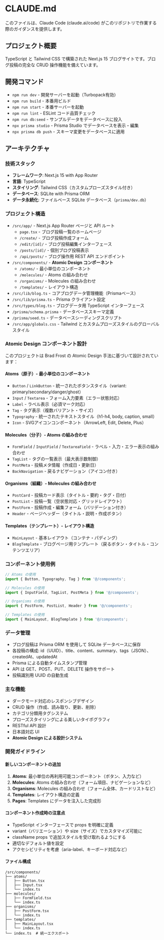 # CLAUDE.md

このファイルは、Claude Code (claude.ai/code) がこのリポジトリで作業する際のガイダンスを提供します。

## プロジェクト概要

TypeScript と Tailwind CSS で構築された Next.js 15 ブログサイトです。ブログ投稿の完全な CRUD 操作機能を備えています。

## 開発コマンド

- `npm run dev` - 開発サーバーを起動（Turbopack有効）
- `npm run build` - 本番用ビルド
- `npm run start` - 本番サーバーを起動
- `npm run lint` - ESLint コード品質チェック
- `npm run db:seed` - サンプルデータをデータベースに投入
- `npx prisma studio` - Prisma Studio でデータベースを表示・編集
- `npx prisma db push` - スキーマ変更をデータベースに適用

## アーキテクチャ

### 技術スタック
- **フレームワーク**: Next.js 15 with App Router
- **言語**: TypeScript
- **スタイリング**: Tailwind CSS（カスタムプローズスタイル付き）
- **データベース**: SQLite with Prisma ORM
- **データ永続化**: ファイルベース SQLite データベース（`prisma/dev.db`）

### プロジェクト構造
- `/src/app/` - Next.js App Router ページと API ルート
  - `page.tsx` - ブログ投稿一覧のホームページ
  - `/create/` - ブログ投稿作成フォーム
  - `/edit/[id]/` - ブログ投稿編集インターフェース
  - `/posts/[id]/` - 個別ブログ投稿表示
  - `/api/posts/` - ブログ操作用 REST API エンドポイント
- `/src/components/` - **Atomic Design コンポーネント**
  - `/atoms/` - 最小単位のコンポーネント
  - `/molecules/` - Atoms の組み合わせ
  - `/organisms/` - Molecules の組み合わせ  
  - `/templates/` - レイアウト構造
- `/src/lib/blog.ts` - コアブログデータ管理機能（Prismaベース）
- `/src/lib/prisma.ts` - Prisma クライアント設定
- `/src/types/blog.ts` - ブログデータ用 TypeScript インターフェース
- `/prisma/schema.prisma` - データベーススキーマ定義
- `/prisma/seed.ts` - データベースシーディングスクリプト
- `/src/app/globals.css` - Tailwind とカスタムプローズスタイルのグローバルスタイル

### Atomic Design コンポーネント設計
このプロジェクトは Brad Frost の Atomic Design 手法に基づいて設計されています：

#### Atoms（原子）- 最小単位のコンポーネント
- `Button` / `LinkButton` - 統一されたボタンスタイル（variant: primary/secondary/danger/ghost）
- `Input` / `Textarea` - フォーム入力要素（エラー状態対応）
- `Label` - ラベル表示（必須マーク対応）
- `Tag` - タグ表示（複数バリアント・サイズ）
- `Typography` - 統一されたテキストスタイル（h1-h4, body, caption, small）
- `Icon` - SVGアイコンコンポーネント（ArrowLeft, Edit, Delete, Plus）

#### Molecules（分子）- Atoms の組み合わせ
- `FormField` / `InputField` / `TextareaField` - ラベル・入力・エラー表示の組み合わせ
- `TagList` - タグの一覧表示（最大表示数制御）
- `PostMeta` - 投稿メタ情報（作成日・更新日）
- `BackNavigation` - 戻るナビゲーション（アイコン付き）

#### Organisms（組織）- Molecules の組み合わせ
- `PostCard` - 投稿カード表示（タイトル・要約・タグ・日付）
- `PostList` - 投稿一覧（空状態対応・グリッドレイアウト）
- `PostForm` - 投稿作成・編集フォーム（バリデーション付き）
- `Header` - ページヘッダー（タイトル・説明・作成ボタン）

#### Templates（テンプレート）- レイアウト構造
- `MainLayout` - 基本レイアウト（コンテナ・パディング）
- `BlogTemplate` - ブログページ用テンプレート（戻るボタン・タイトル・コンテンツエリア）

### コンポーネント使用例
```typescript
// Atoms の使用
import { Button, Typography, Tag } from '@/components';

// Molecules の使用  
import { InputField, TagList, PostMeta } from '@/components';

// Organisms の使用
import { PostForm, PostList, Header } from '@/components';

// Templates の使用
import { MainLayout, BlogTemplate } from '@/components';
```

### データ管理
- ブログ投稿は Prisma ORM を使用して SQLite データベースに保存
- 各投稿の構成: id（UUID）、title、content、summary、tags（JSON）、createdAt、updatedAt
- Prisma による自動タイムスタンプ管理
- API は GET、POST、PUT、DELETE 操作をサポート
- 投稿識別用 UUID の自動生成

### 主な機能
- ダークモード対応のレスポンシブデザイン
- CRUD 操作（作成、読み取り、更新、削除）
- カテゴリ分類用タグシステム
- プローズスタイリングによる美しいタイポグラフィ
- RESTful API 設計
- 日本語対応 UI
- **Atomic Design による設計システム**

### 開発ガイドライン

#### 新しいコンポーネントの追加
1. **Atoms**: 最小単位の再利用可能コンポーネント（ボタン、入力など）
2. **Molecules**: Atoms の組み合わせ（フォーム項目、ナビゲーションなど）
3. **Organisms**: Molecules の組み合わせ（フォーム全体、カードリストなど）
4. **Templates**: レイアウト構造の定義
5. **Pages**: Templates にデータを注入した完成形

#### コンポーネント作成時の注意点
- TypeScript インターフェースで props を明確に定義
- variant（バリエーション）や size（サイズ）でカスタマイズ可能に
- className props で追加スタイルを受け取れるようにする
- 適切なデフォルト値を設定
- アクセシビリティを考慮（aria-label、キーボード対応など）

#### ファイル構成
```
/src/components/
├── atoms/
│   ├── Button.tsx
│   ├── Input.tsx
│   └── index.ts
├── molecules/
│   ├── FormField.tsx
│   └── index.ts
├── organisms/
│   ├── PostForm.tsx
│   └── index.ts
├── templates/
│   ├── MainLayout.tsx
│   └── index.ts
└── index.ts  # 統一エクスポート
```
